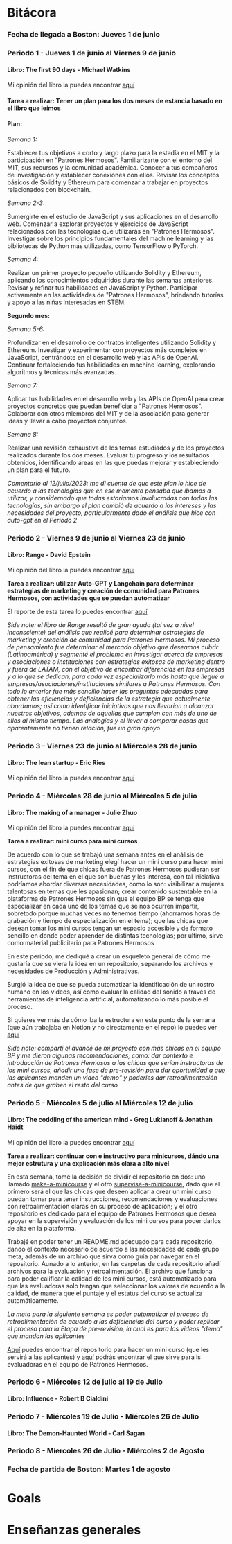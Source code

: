 # Bitácora
### Fecha de llegada a Boston: Jueves 1 de junio

### Periodo 1 - Jueves 1 de junio al Viernes 9 de junio
#### Libro: The first 90 days - Michael Watkins
Mi opinión del libro la puedes encontrar [aquí](https://github.com/patroneshermosos-oficial/Summer23/blob/main/FernandaZavala/03-videos.md)

#### Tarea a realizar: Tener un plan para los dos meses de estancia basado en el libro que leímos

#### Plan: 

*Semana 1:*

Establecer tus objetivos a corto y largo plazo para la estadía en el MIT y la participación en "Patrones Hermosos".
Familiarizarte con el entorno del MIT, sus recursos y la comunidad académica.
Conocer a tus compañeros de investigación y establecer conexiones con ellos.
Revisar los conceptos básicos de Solidity y Ethereum para comenzar a trabajar en proyectos relacionados con blockchain.

*Semana 2-3:*

Sumergirte en el estudio de JavaScript y sus aplicaciones en el desarrollo web.
Comenzar a explorar proyectos y ejercicios de JavaScript relacionados con las tecnologías que utilizarás en "Patrones Hermosos".
Investigar sobre los principios fundamentales del machine learning y las bibliotecas de Python más utilizadas, como TensorFlow o PyTorch.

*Semana 4:*

Realizar un primer proyecto pequeño utilizando Solidity y Ethereum, aplicando los conocimientos adquiridos durante las semanas anteriores.
Revisar y refinar tus habilidades en JavaScript y Python.
Participar activamente en las actividades de "Patrones Hermosos", brindando tutorías y apoyo a las niñas interesadas en STEM.

**Segundo mes:**

*Semana 5-6:*

Profundizar en el desarrollo de contratos inteligentes utilizando Solidity y Ethereum.
Investigar y experimentar con proyectos más complejos en JavaScript, centrándote en el desarrollo web y las APIs de OpenAI.
Continuar fortaleciendo tus habilidades en machine learning, explorando algoritmos y técnicas más avanzadas.

*Semana 7:*

Aplicar tus habilidades en el desarrollo web y las APIs de OpenAI para crear proyectos concretos que puedan beneficiar a "Patrones Hermosos".
Colaborar con otros miembros del MIT y de la asociación para generar ideas y llevar a cabo proyectos conjuntos.

*Semana 8:*

Realizar una revisión exhaustiva de los temas estudiados y de los proyectos realizados durante los dos meses.
Evaluar tu progreso y los resultados obtenidos, identificando áreas en las que puedas mejorar y estableciendo un plan para el futuro.

*Comentario al 12/julio/2023: me di cuenta de que este plan lo hice de acuerdo a las tecnologías que en ese momento pensaba que íbamos a utilizar, y considernado que todas estaríamos involucradas con todas las tecnologías, sin embargo el plan cambió de acuerdo a los intereses y las necesidades del proyecto, particularmente dado el análisis que hice con auto-gpt en el Periodo 2*


### Periodo 2 - Viernes 9 de junio al Viernes 23 de junio
#### Libro: Range - David Epstein

Mi opinión del libro la puedes encontrar [aquí](https://github.com/patroneshermosos-oficial/Summer23/blob/main/FernandaZavala/03-videos.md)

**Tarea a realizar: utilizar Auto-GPT y Langchain para determinar estrategias de marketing y creación de comunidad para Patrones Hermosos, con actividades que se puedan automatizar**

El reporte de esta tarea lo puedes encontrar [aquí](https://github.com/patroneshermosos-oficial/Summer23/blob/main/FernandaZavala/01-analysis-autogpt/reporte-general.md)

*Side note: el libro de Range resultó de gran ayuda (tal vez a nivel inconsciente) del análisis que realicé para determinar estrategias de marketing y creación de comunidad para Patrones Hermosos. Mi proceso de pensamiento fue determinar el mercado objetivo que deseamos cubrir (Latinoamérica) y segmenté el problema en investigar acerca de empresas y asociaciones o instituciones con estrategias exitosas de marketing dentro y fuera de LATAM, con el objetivo de encontrar diferencias en las empresas y  a lo que se dedican, para cada vez especializarlo más hasta que llegué a empresas/asociaciones/instituciones similares a Patrones Hermosos. Con todo lo anterior fue más sencillo hacer las preguntas adecuadas para obtener las eficiencias y deficiencias de la estrategia que actualmente abordamos; así como identificar iniciativas que nos llevarían a alcanzar nuestros objetivos, además de aquellas que cumplen con más de uno de ellos al mismo tiempo. Las analogías y el llevar a comparar cosas que aparentemente no tienen relación, fue un gran apoyo*

### Periodo 3 - Viernes 23 de junio al Miércoles 28 de junio
#### Libro: The lean startup - Eric Ries

Mi opinión del libro la puedes encontrar [aquí](https://github.com/patroneshermosos-oficial/Summer23/blob/main/FernandaZavala/03-videos.md)


### Periodo 4 - Miércoles 28 de junio al Miércoles 5 de julio
#### Libro: The making of a manager - Julie Zhuo

Mi opinión del libro la puedes encontrar [aquí](https://github.com/patroneshermosos-oficial/Summer23/blob/main/FernandaZavala/03-videos.md)

**Tarea a realizar: mini curso para mini cursos**

De acuerdo con lo que se trabajó una semana antes en el análisis de estrategias exitosas de marketing elegí hacer un mini curso para hacer mini cursos, con el fin de que chicas fuera de Patrones Hermosos pudieran ser instructoras del tema en el que son buenas y les interesa, con tal iniciativa podríamos abordar diversas necesidades, como lo son: visibilizar a mujeres talentosas en temas que les apasionan; crear contenido sustentable en la plataforma de Patrones Hermosos sin que el equipo BP se tenga que especializar en cada uno de los temas que se nos ocurren impartir, sobretodo porque muchas veces no tenemos tiempo (ahorramos horas de grabación y tiempo de especialización en el tema); que las chicas que desean tomar los mini cursos tengan un espacio accesible y de formato sencillo en donde poder aprender de distintas tecnologías; por último, sirve como material publicitario para Patrones Hermosos

En este periodo, me dediqué a crear un esqueleto general de cómo me gustaría que se viera la idea en un repositorio, separando los archivos y necesidades de Producción y Administrativas.

Surgió la idea de que se pueda automatizar la identificación de un rostro humano en los videos, así como evaluar la calidad del sonido a través de herramientas de inteligencia artificial, automatizando lo más posible el proceso.

Si quieres ver más de cómo iba la estructura en este punto de la semana (que aún trabajaba en Notion y no directamente en el repo) lo puedes ver [aquí](https://www.notion.so/Mini-curso-para-hacer-mini-cursos-6f9c56f09e214199ade75192d3c30f83?pvs=4)

*Side note: compartí el avancé de mi proyecto con más chicas en el equipo BP y me dieron algunas recomendaciones, como: dar contexto e introducción de Patrones Hermosos a las chicas que serían instructoras de los mini cursos, añadir una fase de pre-revisión para dar oportunidad a que las aplicantes manden un video "demo" y poderles dar retroalimentación antes de que graben el resto del curso*


### Periodo 5 - Miércoles 5 de julio al Miércoles 12 de julio
#### Libro: The coddling of the american mind - Greg Lukianoff & Jonathan Haidt

Mi opinión del libro la puedes encontrar [aquí](https://github.com/patroneshermosos-oficial/Summer23/blob/main/FernandaZavala/03-videos.md)

**Tarea a realizar: continuar con e instructivo para minicursos, dándo una mejor estrutura y una explicación más clara a alto nivel**

En esta semana, tomé la decisión de dividir el repositorio en dos: uno llamado [make-a-minicourse](https://github.com/patroneshermosos-oficial/make-a-minicourse) y el otro [supervise-a-minicourse](https://github.com/patroneshermosos-oficial/supervise-a-minicourse), dado que el primero será el que las chicas que deseen aplicar a crear un mini curso puedan tomar para tener instrucciones, recomendaciones y evaluaciones con retroalimentación claras en su proceso de aplicación; y el otro repositorio es dedicado para el equipo de Patrones Hermosos que desea apoyar en la supervisión y evaluación de los mini cursos para poder darlos de alta en la plataforma. 

Trabajé en poder tener un README.md adecuado para cada repositorio, dando el contexto necesario de acuerdo a las necesidades de cada grupo meta, además de un archivo que sirva como guía par navegar en el repositorio. Aunado a lo anterior, en las carpetas de cada repositorio añadí archivos para la evaluación y retroalimentación. El archivo que funciona para poder calificar la calidad de los mini cursos, está automatizado para que las evaluadoras solo tengan que seleccionar los valores de acuerdo a la calidad, de manera que el puntaje y el estatus del curso se actualiza automáticamente. 

*La meta para la siguiente semana es poder automatizar el proceso de retroalimentación de acuerdo a las deficiencias del curso y poder replicar el proceso para la Etapa de pre-revisión, la cual es para los videos "demo" que mandan las aplicantes*

[Aquí](https://github.com/patroneshermosos-oficial/make-a-minicourse) puedes encontrar el repositorio para hacer un mini curso (que les servirá a las aplicantes) y [aquí](https://github.com/patroneshermosos-oficial/supervise-a-minicourse) podrás encontrar el que sirve para ls evaluadoras en el equipo de Patrones Hermosos.

### Periodo 6 - Miércoles 12 de julio al 19 de Julio
#### Libro: Influence - Robert B Cialdini

### Periodo 7 - Miércoles 19 de Julio - Miércoles 26 de Julio
#### Libro: The Demon-Haunted World - Carl Sagan

### Periodo 8 - Miercoles 26 de Julio - Miércoles 2 de Agosto

### Fecha de partida de Boston: Martes 1 de agosto

# Goals

# Enseñanzas generales
